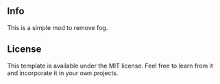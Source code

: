 ## Info

This is a simple mod to remove fog.

## License

This template is available under the MIT license. Feel free to learn from it and incorporate it in your own projects.